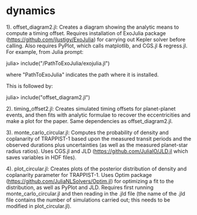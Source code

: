 dynamics
========

1).  offset_diagram2.jl:  Creates a diagram showing the analytic means
to compute a timing offset.  Requires installation of ExoJulia package
(https://github.com/jlustigy/ExoJulia) for carrying out Kepler solver 
before calling.  Also requires PyPlot, which calls matplotlib, and CGS.jl 
& regress.jl.  For example, from Julia prompt:

julia> include("/PathToExoJulia/exojulia.jl")

where "PathToExoJulia" indicates the path where it is installed.

This is followed by:

julia> include("offset_diagram2.jl")

2).  timing_offset2.jl: Creates simulated timing offsets for planet-planet
events, and then fits with analytic formulae to recover the eccentricities
and make a plot for the paper.  Same dependencies as offset_diagram2.jl.

3).  monte_carlo_circular.jl:  Computes the probability of density and
coplanarity of TRAPPIST-1 based upon the measured transit periods and
the observed durations plus uncertainties (as well as the measured
planet-star radius ratios).  Uses CGS.jl and JLD (https://github.com/JuliaIO/JLD.jl
which saves variables in HDF files).

4).  plot_circular.jl:  Creates plots of the posterior distribution
of density and coplanarity parameter for TRAPPIST-1.  Uses Optim package
(https://github.com/JuliaNLSolvers/Optim.jl) for optimizing a fit to
the distribution, as well as PyPlot and JLD.  Requires first running 
monte_carlo_circular.jl and then reading in the .jld file (the name
of the .jld file contains the number of simulations carried out;  this
needs to be modified in plot_circular.jl).
